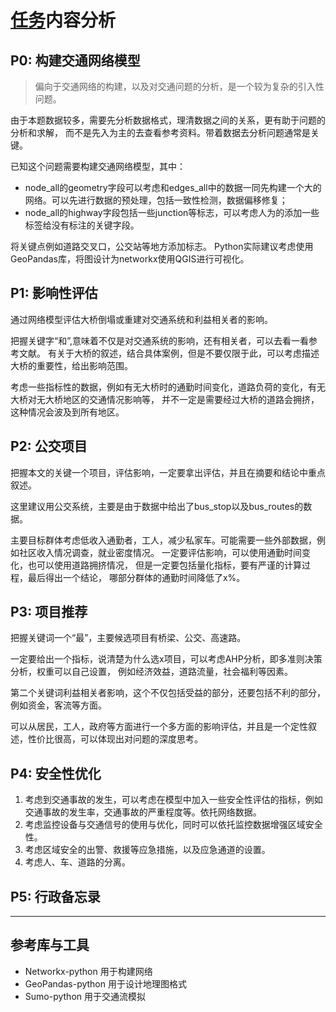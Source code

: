 # [任务](../problem/CHINESE.md#任务需求)内容分析

## P0: 构建交通网络模型

> 偏向于交通网络的构建，以及对交通问题的分析，是一个较为复杂的引入性问题。

由于本题数据较多，需要先分析数据格式，理清数据之间的关系，更有助于问题的分析和求解，
而不是先入为主的去查看参考资料。带着数据去分析问题通常是关键。

已知这个问题需要构建交通网络模型，其中：
- node_all的geometry字段可以考虑和edges_all中的数据一同先构建一个大的网络。可以先进行数据的预处理，包括一致性检测，数据偏移修复；
- node_all的highway字段包括一些junction等标志，可以考虑人为的添加一些标签给没有标注的关键字段。

将关键点例如道路交叉口，公交站等地方添加标志。
Python实际建议考虑使用GeoPandas库，将图设计为networkx使用QGIS进行可视化。

## P1: 影响性评估

通过网络模型评估大桥倒塌或重建对交通系统和利益相关者的影响。

把握关键字“和”,意味着不仅是对交通系统的影响，还有相关者，可以去看一看参考文献。
有关于大桥的叙述，结合具体案例，但是不要仅限于此，可以考虑描述大桥的重要性，给出影响范围。

考虑一些指标性的数据，例如有无大桥时的通勤时间变化，道路负荷的变化，有无大桥对无大桥地区的交通情况影响等，
并不一定是需要经过大桥的道路会拥挤，这种情况会波及到所有地区。


## P2: 公交项目

把握本文的关键一个项目，评估影响，一定要拿出评估，并且在摘要和结论中重点叙述。

这里建议用公交系统，主要是由于数据中给出了bus_stop以及bus_routes的数据。

主要目标群体考虑低收入通勤者，工人，减少私家车。可能需要一些外部数据，例如社区收入情况调查，就业密度情况。
一定要评估影响，可以使用通勤时间变化，也可以使用道路拥挤情况，
但是一定要包括量化指标，要有严谨的计算过程，最后得出一个结论， 哪部分群体的通勤时间降低了x%。


## P3: 项目推荐

把握关键词一个“最”，主要候选项目有桥梁、公交、高速路。

一定要给出一个指标，说清楚为什么选x项目，可以考虑AHP分析，即多准则决策分析，权重可以自己设置，
例如经济效益，道路流量，社会福利等因素。

第二个关键词利益相关者影响，这个不仅包括受益的部分，还要包括不利的部分，例如资金，客流等方面。

可以从居民，工人，政府等方面进行一个多方面的影响评估，并且是一个定性叙述，性价比很高，可以体现出对问题的深度思考。

## P4: 安全性优化

1. 考虑到交通事故的发生，可以考虑在模型中加入一些安全性评估的指标，例如交通事故的发生率，交通事故的严重程度等。依托网络数据。
2. 考虑监控设备与交通信号的使用与优化，同时可以依托监控数据增强区域安全性。
3. 考虑区域安全的出警、救援等应急措施，以及应急通道的设置。
4. 考虑人、车、道路的分离。

## P5: 行政备忘录


___

## 参考库与工具

- Networkx-python 用于构建网络 
- GeoPandas-python 用于设计地理图格式
- Sumo-python 用于交通流模拟
